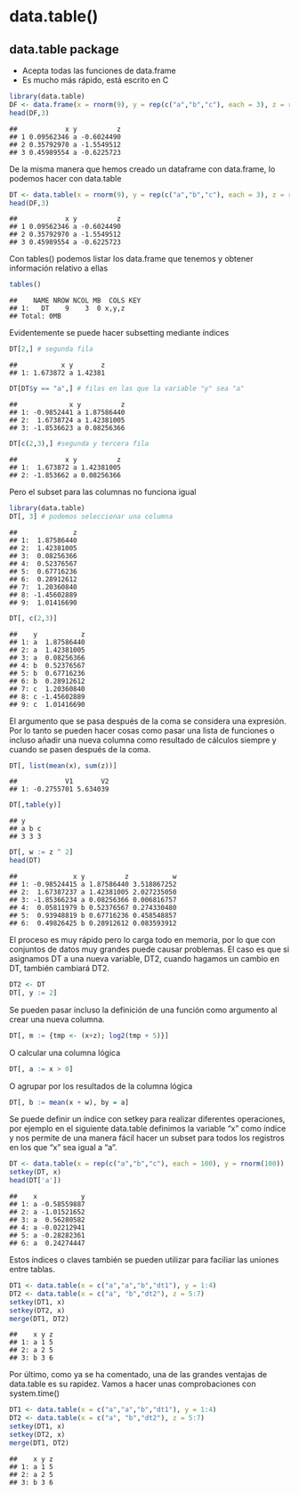 data.table()
================

## data.table package

-   Acepta todas las funciones de data.frame
-   Es mucho más rápido, está escrito en C

``` r
library(data.table)
DF <- data.frame(x = rnorm(9), y = rep(c("a","b","c"), each = 3), z = rnorm(9))
head(DF,3)
```

    ##            x y          z
    ## 1 0.09562346 a -0.6024490
    ## 2 0.35792970 a -1.5549512
    ## 3 0.45989554 a -0.6225723

De la misma manera que hemos creado un dataframe con data.frame, lo
podemos hacer con data.table

``` r
DT <- data.table(x = rnorm(9), y = rep(c("a","b","c"), each = 3), z = rnorm(9))
head(DF,3)
```

    ##            x y          z
    ## 1 0.09562346 a -0.6024490
    ## 2 0.35792970 a -1.5549512
    ## 3 0.45989554 a -0.6225723

Con tables() podemos listar los data.frame que tenemos y obtener
información relativo a ellas

``` r
tables()
```

    ##    NAME NROW NCOL MB  COLS KEY
    ## 1:   DT    9    3  0 x,y,z    
    ## Total: 0MB

Evidentemente se puede hacer subsetting mediante índices

``` r
DT[2,] # segunda fila
```

    ##           x y       z
    ## 1: 1.673872 a 1.42381

``` r
DT[DT$y == "a",] # filas en las que la variable "y" sea "a"
```

    ##             x y          z
    ## 1: -0.9852441 a 1.87586440
    ## 2:  1.6738724 a 1.42381005
    ## 3: -1.8536623 a 0.08256366

``` r
DT[c(2,3),] #segunda y tercera fila
```

    ##            x y          z
    ## 1:  1.673872 a 1.42381005
    ## 2: -1.853662 a 0.08256366

Pero el subset para las columnas no funciona igual

``` r
library(data.table)
DT[, 3] # podemos seleccionar una columna
```

    ##              z
    ## 1:  1.87586440
    ## 2:  1.42381005
    ## 3:  0.08256366
    ## 4:  0.52376567
    ## 5:  0.67716236
    ## 6:  0.28912612
    ## 7:  1.20360840
    ## 8: -1.45602889
    ## 9:  1.01416690

``` r
DT[, c(2,3)]
```

    ##    y           z
    ## 1: a  1.87586440
    ## 2: a  1.42381005
    ## 3: a  0.08256366
    ## 4: b  0.52376567
    ## 5: b  0.67716236
    ## 6: b  0.28912612
    ## 7: c  1.20360840
    ## 8: c -1.45602889
    ## 9: c  1.01416690

El argumento que se pasa después de la coma se considera una expresión.
Por lo tanto se pueden hacer cosas como pasar una lista de funciones o
incluso añadir una nueva columna como resultado de cálculos siempre y
cuando se pasen después de la coma.

``` r
DT[, list(mean(x), sum(z))]
```

    ##            V1       V2
    ## 1: -0.2755701 5.634039

``` r
DT[,table(y)]
```

    ## y
    ## a b c 
    ## 3 3 3

``` r
DT[, w := z ^ 2]
head(DT)
```

    ##              x y          z           w
    ## 1: -0.98524415 a 1.87586440 3.518867252
    ## 2:  1.67387237 a 1.42381005 2.027235050
    ## 3: -1.85366234 a 0.08256366 0.006816757
    ## 4:  0.05811979 b 0.52376567 0.274330480
    ## 5:  0.93948819 b 0.67716236 0.458548857
    ## 6:  0.49826425 b 0.28912612 0.083593912

El proceso es muy rápido pero lo carga todo en memoria, por lo que con
conjuntos de datos muy grandes puede causar problemas. El caso es que si
asignamos DT a una nueva variable, DT2, cuando hagamos un cambio en DT,
también cambiará DT2.

``` r
DT2 <- DT
DT[, y := 2]
```

Se pueden pasar incluso la definición de una función como argumento al
crear una nueva columna.

``` r
DT[, m := {tmp <- (x+z); log2(tmp + 5)}]
```

O calcular una columna lógica

``` r
DT[, a := x > 0]
```

O agrupar por los resultados de la columna lógica

``` r
DT[, b := mean(x + w), by = a]
```

Se puede definir un índice con setkey para realizar diferentes
operaciones, por ejemplo en el siguiente data.table definimos la
variable “x” como índice y nos permite de una manera fácil hacer un
subset para todos los registros en los que “x” sea igual a “a”.

``` r
DT <- data.table(x = rep(c("a","b","c"), each = 100), y = rnorm(100))
setkey(DT, x)
head(DT['a'])
```

    ##    x           y
    ## 1: a -0.58559887
    ## 2: a -1.01521652
    ## 3: a  0.56280582
    ## 4: a -0.02212941
    ## 5: a -0.28282361
    ## 6: a  0.24274447

Estos índices o claves también se pueden utilizar para faciliar las
uniones entre tablas.

``` r
DT1 <- data.table(x = c("a","a","b","dt1"), y = 1:4)
DT2 <- data.table(x = c("a", "b","dt2"), z = 5:7)
setkey(DT1, x)
setkey(DT2, x)
merge(DT1, DT2)
```

    ##    x y z
    ## 1: a 1 5
    ## 2: a 2 5
    ## 3: b 3 6

Por último, como ya se ha comentado, una de las grandes ventajas de
data.table es su rapidez. Vamos a hacer unas comprobaciones con
system.time()

``` r
DT1 <- data.table(x = c("a","a","b","dt1"), y = 1:4)
DT2 <- data.table(x = c("a", "b","dt2"), z = 5:7)
setkey(DT1, x)
setkey(DT2, x)
merge(DT1, DT2)
```

    ##    x y z
    ## 1: a 1 5
    ## 2: a 2 5
    ## 3: b 3 6
